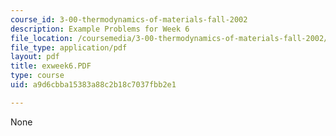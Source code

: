 ```yaml
---
course_id: 3-00-thermodynamics-of-materials-fall-2002
description: Example Problems for Week 6
file_location: /coursemedia/3-00-thermodynamics-of-materials-fall-2002/a9d6cbba15383a88c2b18c7037fbb2e1_exweek6.PDF
file_type: application/pdf
layout: pdf
title: exweek6.PDF
type: course
uid: a9d6cbba15383a88c2b18c7037fbb2e1

---
```

None